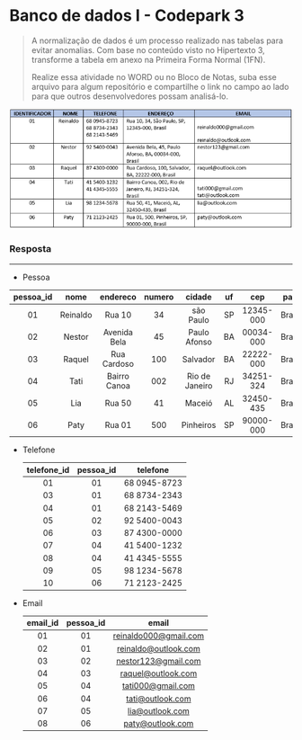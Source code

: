 # Banco de dados I - Codepark 3

>A normalização de dados é um processo realizado nas tabelas para evitar anomalias. Com base no conteúdo visto no Hipertexto 3, transforme a tabela em anexo na Primeira Forma Normal (1FN).
>
>Realize essa atividade no WORD ou no Bloco de Notas, suba esse arquivo para algum repositório e compartilhe o link no campo ao lado para que outros desenvolvedores possam analisá-lo.

![image](Imagem01_Atividade03_BancodeDadosI.png)


### Resposta
___
 * Pessoa
                                
| pessoa_id |   nome   |   endereco   | numero |     cidade     |  uf   |    cep    |  pais  |
| :-------: | :------: | :----------: | :----: | :------------: | :---: | :-------: | :----: |
|    01     | Reinaldo |    Rua 10    |   34   |   são Paulo    |  SP   | 12345-000 | Brasil |
|    02     |  Nestor  | Avenida Bela |   45   |  Paulo Afonso  |  BA   | 00034-000 | Brasil |
|    03     |  Raquel  | Rua Cardoso  |  100   |    Salvador    |  BA   | 22222-000 | Brasil |
|    04     |   Tati   | Bairro Canoa |  002   | Rio de Janeiro |  RJ   | 34251-324 | Brasil |
|    05     |   Lia    |    Rua 50    |   41   |     Maceió     |  AL   | 32450-435 | Brasil |
|    06     |   Paty   |    Rua 01    |  500   |   Pinheiros    |  SP   | 90000-000 | Brasil |

* Telefone
  
  | telefone_id | pessoa_id |   telefone   |
  | :---------: | :-------: | :----------: |
  |     01      |    01     | 68 0945-8723 |
  |     03      |    01     | 68 8734-2343 |
  |     04      |    01     | 68 2143-5469 |
  |     05      |    02     | 92 5400-0043 |
  |     06      |    03     | 87 4300-0000 |
  |     07      |    04     | 41 5400-1232 |
  |     08      |    04     | 41 4345-5555 |
  |     09      |    05     | 98 1234-5678 |
  |     10      |    06     | 71 2123-2425 |

* Email
  
  | email_id | pessoa_id |         email         |
  | :------: | :-------: | :-------------------: |
  |    01    |    01     | reinaldo000@gmail.com |
  |    02    |    01     | reinaldo@outlook.com  |
  |    03    |    02     |  nestor123@gmail.com  |
  |    04    |    03     |  raquel@outlook.com   |
  |    05    |    04     |   tati000@gmail.com   |
  |    06    |    04     |   tati@outlook.com    |
  |    07    |    05     |    lia@outlook.com    |
  |    08    |    06     |   paty@outlook.com    |
  